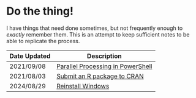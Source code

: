 # Do the thing!

I have things that need done sometimes, but not frequently enough to _exactly_ remember them.
This is an attempt to keep sufficient notes to be able to replicate the process.


| Date Updated | Description |
| --- | --- |
| 2021/09/08 | [Parallel Processing in PowerShell](ParallelPowerShell.md) |
| 2021/08/03 | [Submit an R package to CRAN](./SubmitToCRAN.md) |
| 2024/08/29 | [Reinstall Windows](./ReinstallWindows/ReadMe.md) |
